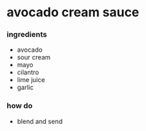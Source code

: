# avocado cream sauce
### ingredients
* avocado
* sour cream
* mayo
* cilantro
* lime juice
* garlic

### how do
* blend and send
